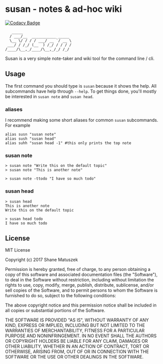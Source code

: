 susan - notes & ad-hoc wiki
===========================

[![Codacy Badge](https://api.codacy.com/project/badge/Grade/2ba162c956b348c8b7cb4f246aa9c27a)](https://www.codacy.com/app/smatuszeksa/susan?utm_source=github.com&utm_medium=referral&utm_content=undeadparrot/susan&utm_campaign=badger)

```
   _____
  / ___/__  ___________ _____
  \__ \/ / / / ___/ __ `/ __ \
 ___/ / /_/ (__  ) /_/ / / / /
/____/\__,_/____/\__,_/_/ /_/
```

Susan is a very simple note-taker and wiki tool for the command line / cli.

Usage
-----

The first command you should type is `susan` because it shows the help. All subcommands have help through `--help`. To get things done, you'll mostly be interested in `susan note` and `susan head`.

### aliases

I recommend making some short aliases for common `susan` subcommands. For example

```
alias susn "susan note"
alias sush "susan head"
alias suhh "susan head -1" #this only prints the top note
```

### susan note

```
> susan note "Write this on the default topic"
> susan note "This is another note"
```

```
> susan note -ttodo "I have so much todo"
```

### susan head

```
> susan head
This is another note
Write this on the default topic
```

```
> susan head todo
I have so much todo
```

License 
-------------------
MIT License

Copyright (c) 2017 Shane Matuszek 

Permission is hereby granted, free of charge, to any person obtaining a copy
of this software and associated documentation files (the "Software"), to deal
in the Software without restriction, including without limitation the rights
to use, copy, modify, merge, publish, distribute, sublicense, and/or sell
copies of the Software, and to permit persons to whom the Software is
furnished to do so, subject to the following conditions:

The above copyright notice and this permission notice shall be included in all
copies or substantial portions of the Software.

THE SOFTWARE IS PROVIDED "AS IS", WITHOUT WARRANTY OF ANY KIND, EXPRESS OR
IMPLIED, INCLUDING BUT NOT LIMITED TO THE WARRANTIES OF MERCHANTABILITY,
FITNESS FOR A PARTICULAR PURPOSE AND NONINFRINGEMENT. IN NO EVENT SHALL THE
AUTHORS OR COPYRIGHT HOLDERS BE LIABLE FOR ANY CLAIM, DAMAGES OR OTHER
LIABILITY, WHETHER IN AN ACTION OF CONTRACT, TORT OR OTHERWISE, ARISING FROM,
OUT OF OR IN CONNECTION WITH THE SOFTWARE OR THE USE OR OTHER DEALINGS IN THE
SOFTWARE.
